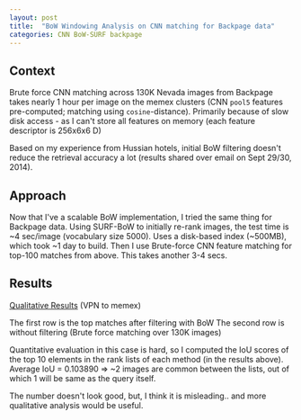 ```yaml
---
layout: post
title:  "BoW Windowing Analysis on CNN matching for Backpage data"
categories: CNN BoW-SURF backpage
---
```


Context
-------

Brute force CNN matching across 130K Nevada images from Backpage takes nearly 1 hour per image on the memex clusters
(CNN `pool5` features pre-computed; matching using `cosine`-distance). Primarily because of slow disk access - as I can't store
all features on memory (each feature descriptor is 256x6x6 D)

Based on my experience from Hussian hotels, initial BoW filtering doesn't reduce the retrieval accuracy a lot
(results shared over email on Sept 29/30, 2014).

Approach
---------

Now that I've a scalable BoW implementation, I tried the same thing for Backpage data.
Using SURF-BoW to initially re-rank images,
the test time is ~4 sec/image (vocabulary size 5000). Uses a disk-based index (~500MB), which took ~1 day to build.
Then I use Brute-force CNN feature matching for top-100 matches from above. This takes another 3-4 secs.


Results
-------

[Qualitative Results](http://10.3.2.61/~ubuntu/projects/001_backpage/results/006_BoW+CNN_Nevada500/BoWResults/1.html)
(VPN to memex)

The first row is the top matches after filtering with BoW
The second row is without filtering (Brute force matching over 130K images)


Quantitative evaluation in this case is hard, so I computed the IoU scores of 
the top 10 elements in the rank lists of each method (in the results above).        
Average IoU = 0.103890 => ~2 images are common between the lists, out of which 1 will be same as the query itself.

The number doesn't look good, but, I think it is misleading.. and more qualitative analysis would be useful.

